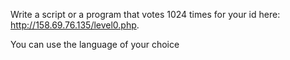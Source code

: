 Write a script or a program that votes 1024 times for your id here: http://158.69.76.135/level0.php.

You can use the language of your choice